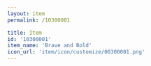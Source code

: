 ```yaml
---
layout: item
permalink: /10300001

title: Item
id: '10300001'
item_name: 'Brave and Bold'
icon_url: 'item/icon/customize/00300001.png'
---
```

